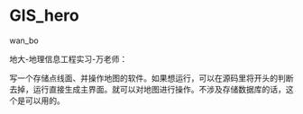 # GIS_hero
wan_bo


地大-地理信息工程实习-万老师：

写一个存储点线面、并操作地图的软件。如果想运行，可以在源码里将开头的判断去掉，运行直接生成主界面。就可以对地图进行操作。不涉及存储数据库的话，这个是可以用的。
